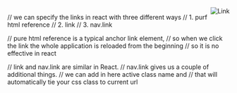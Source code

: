 
<img alt="Link" src="https://github.com/loafcheck/online_store-react_practice/issues/2#issue-1459246805" align="right"/>

// we can specify the links in react with three different ways
// 1. purf html reference
// 2. link
// 3. nav.link

// pure html reference is a typical anchor link element, 
// so when we click the link the whole application is reloaded from the beginning 
// so it is no effective in react

// link and nav.link are similar in React.
// nav.link gives us a couple of additional things.
// we can add in here active class name and 
// that will automatically tie your css class to current url 
